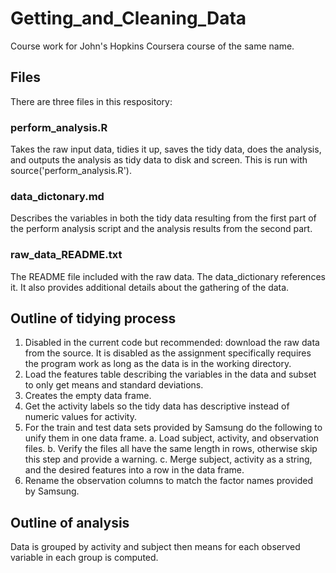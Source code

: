 # Getting_and_Cleaning_Data
Course work for John's Hopkins Coursera course of the same name.

## Files
There are three files in this respository:

### perform_analysis.R

Takes the raw input data, tidies it up, saves the tidy data, does the analysis, and outputs the analysis as tidy data to disk and screen. This is run with source('perform_analysis.R').
                    
### data_dictonary.md

Describes the variables in both the tidy data resulting from the first part of the perform analysis script and the analysis results from the second part.
  
### raw_data_README.txt

The README file included with the raw data.  The data_dictionary references it.  It also provides additional details about the gathering of the data.

## Outline of tidying process

  1. Disabled in the current code but recommended: download the raw data from the source.  It is disabled as the assignment specifically requires
     the program work as long as the data is in the working directory.
  2. Load the features table describing the variables in the data and subset to only get means and standard deviations.
  3. Creates the empty data frame.
  4. Get the activity labels so the tidy data has descriptive instead of numeric values for activity.
  5. For the train and test data sets provided by Samsung do the following to unify them in one data frame.
    a. Load subject, activity, and observation files.
    b. Verify the files all have the same length in rows, otherwise skip this step and provide a warning.
    c. Merge subject, activity as a string, and the desired features into a row in the data frame.
  6. Rename the observation columns to match the factor names provided by Samsung.
  
## Outline of analysis

  Data is grouped by activity and subject then means for each observed variable in each group is computed.

